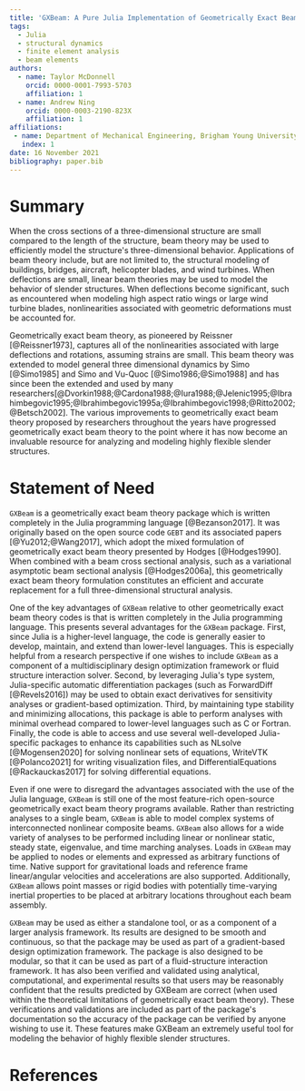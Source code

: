 ```yaml
---
title: 'GXBeam: A Pure Julia Implementation of Geometrically Exact Beam Theory'
tags:
  - Julia
  - structural dynamics
  - finite element analysis
  - beam elements
authors:
  - name: Taylor McDonnell
    orcid: 0000-0001-7993-5703
    affiliation: 1
  - name: Andrew Ning
    orcid: 0000-0003-2190-823X
    affiliation: 1
affiliations:
 - name: Department of Mechanical Engineering, Brigham Young University, Provo, UT, 84602, USA
   index: 1
date: 16 November 2021
bibliography: paper.bib
---
```


# Summary

When the cross sections of a three-dimensional structure are small compared to the length of the structure, beam theory may be used to efficiently model the structure's three-dimensional behavior.  Applications of beam theory include, but are not limited to, the structural modeling of buildings, bridges, aircraft, helicopter blades, and wind turbines.  When deflections are small, linear beam theories may be used to model the behavior of slender structures.  When deflections become significant, such as encountered when modeling high aspect ratio wings or large wind turbine blades, nonlinearities associated with geometric deformations must be accounted for.  

Geometrically exact beam theory, as pioneered by Reissner [@Reissner1973], captures all of the nonlinearities associated with large deflections and rotations, assuming strains are small.  This beam theory was extended to model general three dimensional dynamics by Simo [@Simo1985] and Simo and Vu-Quoc [@Simo1986;@Simo1988] and has since been the extended and used by many researchers[@Dvorkin1988;@Cardona1988;@Iura1988;@Jelenic1995;@Ibrahimbegovic1995;@Ibrahimbegovic1995a;@Ibrahimbegovic1998;@Ritto2002;@Betsch2002].  The various improvements to geometrically exact beam theory proposed by researchers throughout the years have progressed geometrically exact beam theory to the point where it has now become an invaluable resource for analyzing and modeling highly flexible slender structures.

# Statement of Need

`GXBeam` is a geometrically exact beam theory package which is written completely in the Julia programming language [@Bezanson2017].  It was originally based on the open source code `GEBT` and its associated papers [@Yu2012;@Wang2017], which adopt the mixed formulation of geometrically exact beam theory presented by Hodges [@Hodges1990].  When combined with a beam cross sectional analysis, such as a variational asymptotic beam sectional analysis [@Hodges2006a], this geometrically exact beam theory formulation constitutes an efficient and accurate replacement for a full three-dimensional structural analysis.

One of the key advantages of `GXBeam` relative to other geometrically exact beam theory codes is that is written completely in the Julia programming language.  This presents several advantages for the `GXBeam` package. First, since Julia is a higher-level language, the code is generally easier to develop, maintain, and extend than lower-level languages.  This is especially helpful from a research perspective if one wishes to include `GXBeam` as a component of a multidisciplinary design optimization framework or fluid structure interaction solver.  Second, by leveraging Julia's type system, Julia-specific automatic differentiation packages (such as ForwardDiff [@Revels2016]) may be used to obtain exact derivatives for sensitivity analyses or gradient-based optimization.  Third, by maintaining type stability and minimizing allocations, this package is able to perform analyses with minimal overhead compared to lower-level languages such as C or Fortran.  Finally, the code is able to access and use several well-developed Julia-specific packages to enhance its capabilities such as NLsolve [@Mogensen2020] for solving nonlinear sets of equations, WriteVTK [@Polanco2021] for writing visualization files, and DifferentialEquations [@Rackauckas2017] for solving differential equations. 

Even if one were to disregard the advantages associated with the use of the Julia language, `GXBeam` is still one of the most feature-rich open-source geometrically exact beam theory programs available.  Rather than restricting analyses to a single beam, `GXBeam` is able to model complex systems of interconnected nonlinear composite beams.  `GXBeam` also allows for a wide variety of analyses to be performed including linear or nonlinear static, steady state, eigenvalue, and time marching analyses.  Loads in `GXBeam` may be applied to nodes or elements and expressed as arbitrary functions of time.  Native support for gravitational loads and reference frame linear/angular velocities and accelerations are also supported.  Additionally, `GXBeam` allows point masses or rigid bodies with potentially time-varying inertial properties to be placed at arbitrary locations throughout each beam assembly.

`GXBeam` may be used as either a standalone tool, or as a component of a larger analysis framework.  Its results are designed to be smooth and continuous, so that the package may be used as part of a gradient-based design optimization framework.  The package is also designed to be modular, so that it can be used as part of a fluid-structure interaction framework.  It has also been verified and validated using analytical, computational, and experimental results so that users may be reasonably confident that the results predicted by GXBeam are correct (when used within the theoretical limitations of geometrically exact beam theory).  These verifications and validations are included as part of the package's documentation so the accuracy of the package can be verified by anyone wishing to use it.  These features make GXBeam an extremely useful tool for modeling the behavior of highly flexible slender structures.

# References

